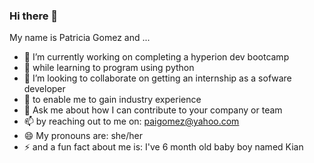 ### Hi there 👋
My name is Patricia Gomez and ... 

- 🔭 I’m currently working on completing a hyperion dev bootcamp
- 🌱 while learning to program using python
- 👯 I’m looking to collaborate on getting an internship as a sofware developer
- 🤔 to enable me to gain industry experience
- 💬 Ask me about how I can contribute to your company or team
- 📫 by reaching out to me on: paigomez@yahoo.com
- 😄 My pronouns are: she/her
- ⚡ and a fun fact about me is: I've 6 month old baby boy named Kian
